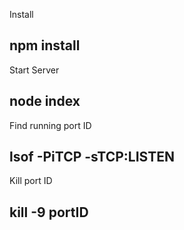 Install
## npm install

Start Server
## node index

Find running port ID
## lsof -PiTCP -sTCP:LISTEN

Kill port ID
## kill -9 portID